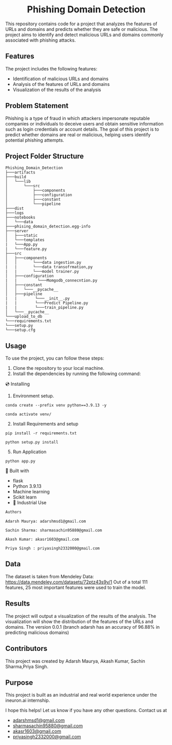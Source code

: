 <h1 align="center">Phishing Domain Detection</h1>

This repository contains code for a project that analyzes the features of URLs and domains and predicts whether they are safe or malicious. The project aims to identify and detect malicious URLs and domains commonly associated with phishing attacks.

## Features

The project includes the following features:

* Identification of malicious URLs and domains
* Analysis of the features of URLs and domains
* Visualization of the results of the analysis

## Problem Statement

Phishing is a type of fraud in which attackers impersonate reputable companies or individuals to deceive users and obtain sensitive information such as login credentials or account details. The goal of this project is to predict whether domains are real or malicious, helping users identify potential phishing attempts.

## Project Folder Structure


```
Phishing_Domain_Detection 
├───artifacts
├───build
│   └───lib
│       └───src
│           ├───components
│           ├───configuration
│           ├───constant
│           └───pipeline
├───dist
├───logs
├───notebooks
│   └───data
├───phising_domain_detection.egg-info
├───server
│   ├───static
│   └───templates
|   └───App.py
|   └───feature.py
├───src
│   ├───components
│   │       └───data ingestion.py
|   |       └───data transofrmation,py
|   |       └───model trainer.py
│   ├───configuration
|   |         └───Momgodb_connecntion.py 
│   ├───constant
│   │   └───__pycache__
│   ├───pipeline
|   |        └───__init__.py
|   |        └───Predict Pipeline.py
|   |        └───train_pipeline.py
│   └───__pycache__
└───upload_to_db
└───requirements.txt
└───setup.py
└───setup.cfg

```

## Usage

To use the project, you can follow these steps:

1. Clone the repository to your local machine.
2. Install the dependencies by running the following command:

💿 Installing
1. Environment setup.
```
conda create --prefix venv python==3.9.13 -y
```
```
conda activate venv/
````
2. Install Requirements and setup
```
pip install -r requirements.txt
```
```
python setup.py install
```
5. Run Application
```
python app.py
```

🔧 Built with
- flask
- Python 3.9.13
- Machine learning
- Scikit learn
- 🏦 Industrial Use 

```bash
Authors
```
```
Adarsh Maurya: adarshmsd1@gmail.com
```
```
Sachin Sharma: sharmasachin95880@gmail.com
```
```
Akash Kumar: akasr1603@gmail.com
```
```
Priya Singh : priyasingh2332000@gmail.com
```

## Data
The dataset is taken from Mendeley Data: https://data.mendeley.com/datasets/72ptz43s9v/1
Out of a total 111 features, 25 most important features were used to train the model.


## Results

The project will output a visualization of the results of the analysis. The visualization will show the distribution of the features of the URLs and domains.
The version 0.0.1 (branch adarsh has an accuracy of 96.88% in predicting malicious domains)

## Contributors

This project was created by Adarsh Maurya,  Akash Kumar, Sachin Sharma,Priya Singh.

## Purpose

This project is built as an industrial and real world experience under the ineuron.ai internship.


I hope this helps! Let us know if you have any other questions.
Contact us at
- [adarshmsd1@gmail.com](mailto:adarshmsd1@gmail.com)
- [sharmasachin95880@gmail.com](mailto:sharmasachin95880@gmail.com)
- [akasr1603@gmail.com](mailto:akasr1603@gmail.com)
- [priyasingh2332000@gmail.com](mailto:priyasingh2332000@gmail.com)
